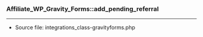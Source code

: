 ### Affiliate_WP_Gravity_Forms::add_pending_referral

----

- Source file: integrations_class-gravityforms.php